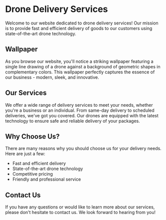 <!--font:Poppins-->

# Drone Delivery Services

Welcome to our website dedicated to drone delivery services! Our mission is to provide fast and efficient delivery of goods to our customers using state-of-the-art drone technology.

## Wallpaper

As you browse our website, you'll notice a striking wallpaper featuring a single line drawing of a drone against a background of geometric shapes in complementary colors. This wallpaper perfectly captures the essence of our business - modern, sleek, and innovative.

## Our Services

We offer a wide range of delivery services to meet your needs, whether you're a business or an individual. From same-day delivery to scheduled deliveries, we've got you covered. Our drones are equipped with the latest technology to ensure safe and reliable delivery of your packages.

## Why Choose Us?

There are many reasons why you should choose us for your delivery needs. Here are just a few:

- Fast and efficient delivery
- State-of-the-art drone technology
- Competitive pricing
- Friendly and professional service

## Contact Us

If you have any questions or would like to learn more about our services, please don't hesitate to contact us. We look forward to hearing from you!

<!--

Write me markdown content of website with wallpaper:

"A wallpaper with a single line drawing of a drone, against a background of geometric shapes in complementary colors."

The header of the page should not be copy of the text but rather a real content of the website which is using this wallpaper.


---


# Drone Delivery Services

Welcome to our website dedicated to drone delivery services! Our mission is to provide fast and efficient delivery of goods to our customers using state-of-the-art drone technology.

## Wallpaper

As you browse our website, you'll notice a striking wallpaper featuring a single line drawing of a drone against a background of geometric shapes in complementary colors. This wallpaper perfectly captures the essence of our business - modern, sleek, and innovative.

## Our Services

We offer a wide range of delivery services to meet your needs, whether you're a business or an individual. From same-day delivery to scheduled deliveries, we've got you covered. Our drones are equipped with the latest technology to ensure safe and reliable delivery of your packages.

## Why Choose Us?

There are many reasons why you should choose us for your delivery needs. Here are just a few:

- Fast and efficient delivery
- State-of-the-art drone technology
- Competitive pricing
- Friendly and professional service

## Contact Us

If you have any questions or would like to learn more about our services, please don't hesitate to contact us. We look forward to hearing from you!


---


Write me a Google font which is best fitting for the website.

Pick from the list:
- Futura
- Lato
- Orbitron
- Raleway
- Lobster
- Great Vibes
- Poppins
- Inter
- Alegreya
- Montserrat
- Roboto
- Dancing Script
- Open Sans
- Exo 2
- Barlow Condensed
- Playfair Display
- IBM Plex Sans


Write just the font name nothing else.


---


Poppins

-->
